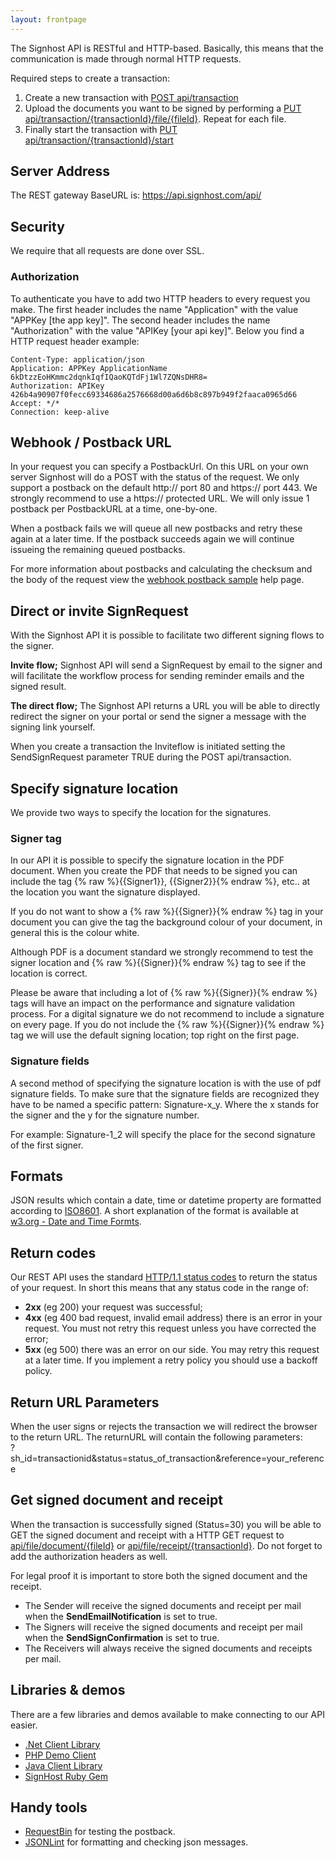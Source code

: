 ```yaml
---
layout: frontpage
---
```


The Signhost API is RESTful and HTTP-based. Basically, this means that the communication is made through normal HTTP requests.

Required steps to create a transaction:

1.  Create a new transaction with [POST api/transaction](/endpoints#post/api/transaction)
2.  Upload the documents you want to be signed by performing a [PUT api/transaction/{transactionId}/file/{fileId}](/endpoints#put/api/transaction/{transactionId}/file/{fileId}). Repeat for each file.
3.  Finally start the transaction with [PUT api/transaction/{transactionId}/start](/endpoints#put/api/transaction/{transactionId}/start)

## Server Address

The REST gateway BaseURL is: https://api.signhost.com/api/

## Security

We require that all requests are done over SSL.

### Authorization

To authenticate you have to add two HTTP headers to every request you make. The first header includes the name "Application" with the value "APPKey [the app key]". The second header includes the name "Authorization" with the value "APIKey [your api key]". Below you find a HTTP request header example:

    Content-Type: application/json
    Application: APPKey ApplicationName 6kDtzzEoHKmmc2dqnkIqfIQaoKQTdFj1Wl7ZQNsDHR8=
    Authorization: APIKey 426b4a90907f0fecc69334686a2576668d00a6d6b8c897b949f2faaca0965d66
    Accept: */*
    Connection: keep-alive

## Webhook / Postback URL

In your request you can specify a PostbackUrl. On this URL on your own server Signhost will do a POST with the status of the request. We only support a postback on the default http:// port 80 and https:// port 443. We strongly recommend to use a https:// protected URL. We will only issue 1 postback per PostbackURL at a time, one-by-one.

When a postback fails we will queue all new postbacks and retry these again at a later time. If the postback succeeds again we will continue issueing the remaining queued postbacks.

For more information about postbacks and calculating the checksum and the body of the request view the [webhook postback sample](/postback) help page.


## Direct or invite SignRequest

With the Signhost API it is possible to facilitate two different signing flows to the signer.

**Invite flow;** Signhost API will send a SignRequest by email to the signer and will facilitate the workflow process for sending reminder emails and the signed result.

**The direct flow;** The Signhost API returns a URL you will be able to directly redirect the signer on your portal or send the signer a message with the signing link yourself.

When you create a transaction the Inviteflow is initiated setting the SendSignRequest parameter TRUE during the POST api/transaction.

## Specify signature location

We provide two ways to specify the location for the signatures.

### Signer tag

In our API it is possible to specify the signature location in the PDF document. When you create the PDF that needs to be signed you can include the tag {% raw %}{{Signer1}}, {{Signer2}}{% endraw %}, etc.. at the location you want the signature displayed.

If you do not want to show a {% raw %}{{Signer}}{% endraw %} tag in your document you can give the tag the background colour of your document, in general this is the colour white.

Although PDF is a document standard we strongly recommend to test the signer location and {% raw %}{{Signer}}{% endraw %} tag to see if the location is correct.

Please be aware that including a lot of {% raw %}{{Signer}}{% endraw %} tags will have an impact on the performance and signature validation process. For a digital signature we do not recommend to include a signature on every page. If you do not include the {% raw %}{{Signer}}{% endraw %} tag we will use the default signing location; top right on the first page.

### Signature fields

A second method of specifying the signature location is with the use of pdf signature fields. To make sure that the signature fields are recognized they have to be named a specific pattern: Signature-x_y. Where the x stands for the signer and the y for the signature number.

For example: Signature-1_2 will specify the place for the second signature of the first signer.

## Formats

JSON results which contain a date, time or datetime property are formatted according to [ISO8601](http://www.iso.org/iso/iso8601). A short explanation of the format is available at [w3.org - Date and Time Formts](http://www.w3.org/TR/NOTE-datetime).

## Return codes

Our REST API uses the standard [HTTP/1.1 status codes](http://www.w3.org/Protocols/rfc2616/rfc2616-sec10.html) to return the status of your request. In short this means that any status code in the range of:

*   **2xx** (eg 200) your request was successful;
*   **4xx** (eg 400 bad request, invalid email address) there is an error in your request. You must not retry this request unless you have corrected the error;
*   **5xx** (eg 500) there was an error on our side. You may retry this request at a later time. If you implement a retry policy you should use a backoff policy.

## Return URL Parameters

When the user signs or rejects the transaction we will redirect the browser to the return URL. The returnURL will contain the following parameters:  
?sh_id=transactionid&status=status_of_transaction&reference=your_reference

## Get signed document and receipt

When the transaction is successfully signed (Status=30) you will be able to GET the signed document and receipt with a HTTP GET request to [api/file/document/{fileId}](/endpoints#get/api/transaction/{transactionId}/file/{fileId}/) or [api/file/receipt/{transactionId}](/endpoints#get/api/file/receipt/{transactionId}). Do not forget to add the authorization headers as well.

For legal proof it is important to store both the signed document and the receipt.

*   The Sender will receive the signed documents and receipt per mail when the **SendEmailNotification** is set to true.
*   The Signers will receive the signed documents and receipt per mail when the **SendSignConfirmation** is set to true.
*   The Receivers will always receive the signed documents and receipts per mail.

## Libraries & demos

There are a few libraries and demos available to make connecting to our API easier.

*   [.Net Client Library](https://github.com/Evidos/SignhostClientLibrary)
*   [PHP Demo Client](https://github.com/Evidos/signhost-phpdemoclient)
*   [Java Client Library](https://github.com/Evidos/OndertekenenDemo-Java)
*   [SignHost Ruby Gem](https://rubygems.org/gems/sign_host)

## Handy tools

*   [RequestBin](http://requestb.in/) for testing the postback.
*   [JSONLint](http://jsonlint.com/) for formatting and checking json messages.
